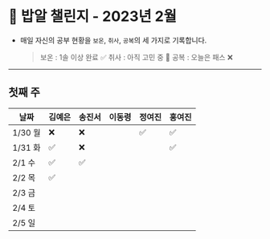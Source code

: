# 🍚 밥알 챌린지 - 2023년 2월
- 매일 자신의 공부 현황을 `보온`, `취사`, `공복`의 세 가지로 기록합니다.
    
    > 보온 : 1솔 이상 완료 ✅
    취사 : 아직 고민 중 🤔
    공복 : 오늘은 패스 ❌
---

## 첫째 주
**날짜**|김예은|송진서|이동령|정여진|홍여진
---|---|---|---|---|---
1/30 월|❌ |❌ | |✅|✅
1/31 화|✅ |❌ | | |✅
2/1 수|✅  |✅ | | |
2/2 목|✅  | | | |
2/3 금| | | | |
2/4 토| | | | |
2/5 일| | | | |
